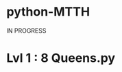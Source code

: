# python-MTTH
<summary>IN PROGRESS</summary>
<h1 tag = "https://github.com/DeasyXD/python-MTTH/blob/main/Lvl%201%20:%208%20Queens.py">
  Lvl 1 : 8 Queens.py
</h1>
